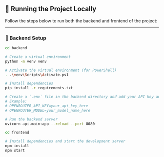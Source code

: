 ## 🚀 Running the Project Locally

Follow the steps below to run both the backend and frontend of the project:

---

### 🔧 Backend Setup

```bash
cd backend

# Create a virtual environment
python -m venv venv

# Activate the virtual environment (for PowerShell)
. .\venv\Scripts\Activate.ps1

# Install dependencies
pip install -r requirements.txt

# Create a `.env` file in the backend directory and add your API key and model name:
# Example:
# OPENROUTER_API_KEY=your_api_key_here
# OPENROUTER_MODEL=your_model_name_here

# Run the backend server
uvicorn api.main:app --reload --port 8080

cd frontend

# Install dependencies and start the development server
npm install
npm start
